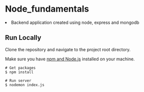 # Node_fundamentals

<li>Backend application created using node, express and mongodb</li>

## Run Locally

Clone the repository and navigate to the project root directory.

Make sure you have <a href="https://docs.npmjs.com/downloading-and-installing-node-js-and-npm">npm and Node.js</a> installed on your machine.

```
# Get packages
$ npm install
```

```
# Run server
$ nodemon index.js
```